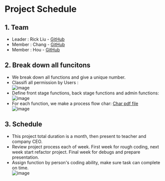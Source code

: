 # Project Schedule
## 1. Team
* Leader : Rick Liu - [GitHub](https://github.com/zxz13561)
* Member : Chang - [GitHub](https://github.com/dearme61002)
* Member : Hou - [GitHub](https://github.com/pzaqw4)
## 2. Break down all funcitons
* We break down all functions and give a unique number.
* Classifi all permission by Users : </br>
![image](https://user-images.githubusercontent.com/52659809/174234767-9efbd161-63a5-4106-a8cc-220d061fc3f6.png)
* Define front stage functions, back stage functions and admin functions: </br>
![image](https://user-images.githubusercontent.com/52659809/174234871-abf5dd5b-dd07-4866-b4ad-782af618963e.png)
* For each function, we make a process flow char: [Char pdf file](https://drive.google.com/file/d/1ElbcS597GSGwXnsH2anGree4yFyRi9f0/view?usp=sharing)</br>
![image](https://user-images.githubusercontent.com/52659809/174235249-8987b1bf-8dc1-4284-b8ef-4fc81f54b032.png)
## 3. Schedule
* This project total duration is a month, then present to teacher and company CEO.
* Review project process each of week. First week for rough coding, next week start refactor project. Final week for debugs and prepare presentation.
* Assign function by person's coding ability, make sure task can complete on time. </br>
![image](https://user-images.githubusercontent.com/52659809/174235326-b1bfea63-c67f-4b50-a268-37ff93ac8efa.png)

